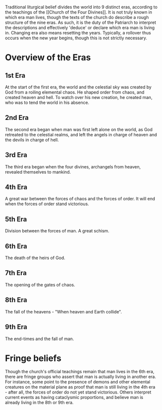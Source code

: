 Traditional liturgical belief divides the world into 9 distinct eras, according to the teachings of the [[Church of the Four Divines]]. It is not truly known in which era man lives, though the texts of the church do describe a rough structure of the nine eras. As such, it is the duty of the Patriarch to interpret the descriptions and effectively 'deduce' or declare which era man is living in. Changing era also means resetting the years. Typically, a rollover thus occurs when the new year begins, though this is not strictly necessary.
# Overview of the Eras
## 1st Era
At the start of the first era, the world and the celestial sky was created by God from a roiling elemental chaos. He shaped order from chaos, and created heaven and hell. To watch over his new creation, he created man, who was to tend the world in his absence.
## 2nd Era
The second era began when man was first left alone on the world, as God retreated to the celestial realms, and left the angels in charge of heaven and the devils in charge of hell.
## 3rd Era
The third era began when the four divines, archangels from heaven, revealed themselves to mankind.
## 4th Era
A great war between the forces of chaos and the forces of order. It will end when the forces of order stand victorious.
## 5th Era
Division between the forces of man. A great schism. 
## 6th Era
The death of the heirs of God.
## 7th Era
The opening of the gates of chaos.
## 8th Era
The fall of the heavens - "When heaven and Earth collide".
## 9th Era
The end-times and the fall of man.

# Fringe beliefs
Though the church's official teachings remain that man lives in the 6th era, there are fringe groups who assert that man is actually living in another era. For instance, some point to the presence of demons and other elemental creatures on the material plane as proof that man is still living in the 4th era - after all, the forces of order do not yet stand victorious. Others interpret current events as having cataclysmic proportions, and believe man is already living in the 8th or 9th era.

